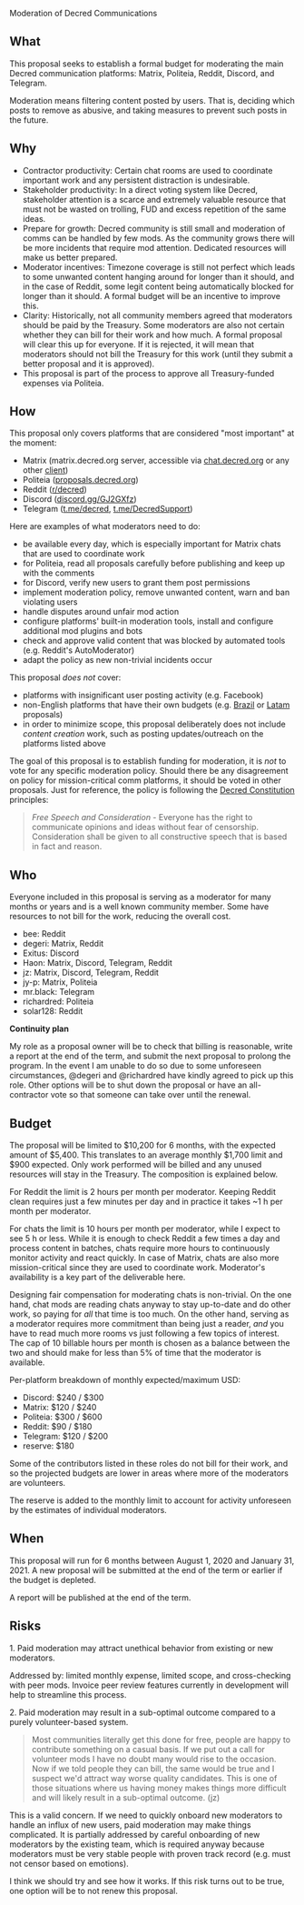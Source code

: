 Moderation of Decred Communications

## What

This proposal seeks to establish a formal budget for moderating the main Decred communication platforms: Matrix, Politeia, Reddit, Discord, and Telegram.

Moderation means filtering content posted by users. That is, deciding which posts to remove as abusive, and taking measures to prevent such posts in the future.

## Why

- Contractor productivity: Certain chat rooms are used to coordinate important work and any persistent distraction is undesirable.
- Stakeholder productivity: In a direct voting system like Decred, stakeholder attention is a scarce and extremely valuable resource that must not be wasted on trolling, FUD and excess repetition of the same ideas.
- Prepare for growth: Decred community is still small and moderation of comms can be handled by few mods. As the community grows there will be more incidents that require mod attention. Dedicated resources will make us better prepared.
- Moderator incentives: Timezone coverage is still not perfect which leads to some unwanted content hanging around for longer than it should, and in the case of Reddit, some legit content being automatically blocked for longer than it should. A formal budget will be an incentive to improve this.
- Clarity: Historically, not all community members agreed that moderators should be paid by the Treasury. Some moderators are also not certain whether they can bill for their work and how much. A formal proposal will clear this up for everyone. If it is rejected, it will mean that moderators should not bill the Treasury for this work (until they submit a better proposal and it is approved).
- This proposal is part of the process to approve all Treasury-funded expenses via Politeia.

## How

This proposal only covers platforms that are considered "most important" at the moment:

- Matrix (matrix.decred.org server, accessible via [chat.decred.org](https://chat.decred.org/) or any other [client](https://matrix.org/clients/))
- Politeia ([proposals.decred.org](https://proposals.decred.org/))
- Reddit ([r/decred](https://www.reddit.com/r/decred/))
- Discord ([discord.gg/GJ2GXfz](https://discord.gg/GJ2GXfz))
- Telegram ([t.me/decred](https://t.me/decred), [t.me/DecredSupport](https://t.me/DecredSupport))

Here are examples of what moderators need to do:

- be available every day, which is especially important for Matrix chats that are used to coordinate work
- for Politeia, read all proposals carefully before publishing and keep up with the comments
- for Discord, verify new users to grant them post permissions
- implement moderation policy, remove unwanted content, warn and ban violating users
- handle disputes around unfair mod action
- configure platforms' built-in moderation tools, install and configure additional mod plugins and bots
- check and approve valid content that was blocked by automated tools (e.g. Reddit's AutoModerator)
- adapt the policy as new non-trivial incidents occur

This proposal _does not_ cover:

- platforms with insignificant user posting activity (e.g. Facebook)
- non-English platforms that have their own budgets (e.g. [Brazil](https://proposals.decred.org/proposals/bc20f986c3ea2fed2ea074c377a89f1a4b956ea0d527a8b6c099a5a8f175beb5) or [Latam](https://proposals.decred.org/proposals/3c02b677462d6d22d61bf786798e975b38df7a203c2467429d4ec91f75ef0c40) proposals)
- in order to minimize scope, this proposal deliberately does not include _content creation_ work, such as posting updates/outreach on the platforms listed above

The goal of this proposal is to establish funding for moderation, it is _not_ to vote for any specific moderation policy. Should there be any disagreement on policy for mission-critical comm platforms, it should be voted in other proposals. Just for reference, the policy is following the [Decred Constitution](https://docs.decred.org/governance/decred-constitution/#principles) principles:

> _Free Speech and Consideration_ - Everyone has the right to communicate opinions and ideas without fear of censorship. Consideration shall be given to all constructive speech that is based in fact and reason.

## Who

Everyone included in this proposal is serving as a moderator for many months or years and is a well known community member. Some have resources to not bill for the work, reducing the overall cost.

- bee: Reddit
- degeri: Matrix, Reddit
- Exitus: Discord
- Haon: Matrix, Discord, Telegram, Reddit
- jz: Matrix, Discord, Telegram, Reddit
- jy-p: Matrix, Politeia
- mr.black: Telegram
- richardred: Politeia
- solar128: Reddit

**Continuity plan**

My role as a proposal owner will be to check that billing is reasonable, write a report at the end of the term, and submit the next proposal to prolong the program. In the event I am unable to do so due to some unforeseen circumstances, @degeri and @richardred have kindly agreed to pick up this role. Other options will be to shut down the proposal or have an all-contractor vote so that someone can take over until the renewal.

## Budget

The proposal will be limited to $10,200 for 6 months, with the expected amount of $5,400. This translates to an average monthly $1,700 limit and $900 expected. Only work performed will be billed and any unused resources will stay in the Treasury. The composition is explained below.

For Reddit the limit is 2 hours per month per moderator. Keeping Reddit clean requires just a few minutes per day and in practice it takes ~1 h per month per moderator.

For chats the limit is 10 hours per month per moderator, while I expect to see 5 h or less. While it is enough to check Reddit a few times a day and process content in batches, chats require more hours to continuously monitor activity and react quickly. In case of Matrix, chats are also more mission-critical since they are used to coordinate work. Moderator's availability is a key part of the deliverable here.

Designing fair compensation for moderating chats is non-trivial. On the one hand, chat mods are reading chats anyway to stay up-to-date and do other work, so paying for _all_ that time is too much. On the other hand, serving as a moderator requires more commitment than being just a reader, _and_ you have to read much more rooms vs just following a few topics of interest. The cap of 10 billable hours per month is chosen as a balance between the two and should make for less than 5% of time that the moderator is available.

Per-platform breakdown of monthly expected/maximum USD:

- Discord: $240 / $300
- Matrix: $120 / $240
- Politeia: $300 / $600
- Reddit: $90 / $180
- Telegram: $120 / $200
- reserve: $180

Some of the contributors listed in these roles do not bill for their work, and so the projected budgets are lower in areas where more of the moderators are volunteers.

The reserve is added to the monthly limit to account for activity unforeseen by the estimates of individual moderators.

## When

This proposal will run for 6 months between August 1, 2020 and January 31, 2021. A new proposal will be submitted at the end of the term or earlier if the budget is depleted.

A report will be published at the end of the term.

## Risks

1\. Paid moderation may attract unethical behavior from existing or new moderators.

Addressed by: limited monthly expense, limited scope, and cross-checking with peer mods. Invoice peer review features currently in development will help to streamline this process.

2\. Paid moderation may result in a sub-optimal outcome compared to a purely volunteer-based system.

> Most communities literally get this done for free, people are happy to contribute something on a casual basis. If we put out a call for volunteer mods I have no doubt many would rise to the occasion. Now if we told people they can bill, the same would be true and I suspect we'd attract way worse quality candidates. This is one of those situations where us having money makes things more difficult and will likely result in a sub-optimal outcome. (jz)

This is a valid concern. If we need to quickly onboard new moderators to handle an influx of new users, paid moderation may make things complicated. It is partially addressed by careful onboarding of new moderators by the existing team, which is required anyway because moderators must be very stable people with proven track record (e.g. must not censor based on emotions).

I think we should try and see how it works. If this risk turns out to be true, one option will be to not renew this proposal.
